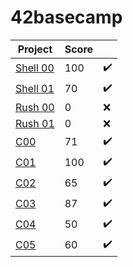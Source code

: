 # 42basecamp

| Project  | Score  |   |
|---|---|---|
| [Shell 00](Shell00)  |  100 | :heavy_check_mark: |
| [Shell 01](Shell01)  |  70 | :heavy_check_mark:  |
| [Rush 00](rush_00) |  0 | :x: |
| [Rush 01](rush_01)  |  0 | :x: |
| [C00](C00)  | 71  | :heavy_check_mark:  |
| [C01](C01) | 100  | :heavy_check_mark:  |
| [C02](C02)  | 65  | :heavy_check_mark:  |
| [C03](C03)  | 87  |  :heavy_check_mark: |
| [C04](C04)  | 50  | :heavy_check_mark:  |
| [C05](C05)  | 60  | :heavy_check_mark:  |

